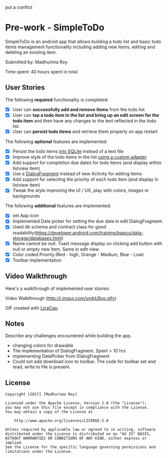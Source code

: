 put a conflict
# Pre-work - SimpleToDo

SimpleToDo is an android app that allows building a todo list and basic todo items management functionality including adding new items, editing and deleting an existing item.

Submitted by: Madhurima Roy

Time spent: 40 hours spent in total

## User Stories

The following **required** functionality is completed:

* [x] User can **successfully add and remove items** from the todo list
* [x] User can **tap a todo item in the list and bring up an edit screen for the todo item** and then have any changes to the text reflected in the todo list.
* [x] User can **persist todo items** and retrieve them properly on app restart

The following **optional** features are implemented:

* [x] Persist the todo items [into SQLite](http://guides.codepath.com/android/Persisting-Data-to-the-Device#sqlite) instead of a text file
* [x] Improve style of the todo items in the list [using a custom adapter](http://guides.codepath.com/android/Using-an-ArrayAdapter-with-ListView)
* [x] Add support for completion due dates for todo items (and display within listview item)
* [x] Use a [DialogFragment](http://guides.codepath.com/android/Using-DialogFragment) instead of new Activity for editing items
* [x] Add support for selecting the priority of each todo item (and display in listview item)
* [X] Tweak the style improving the UI / UX, play with colors, images or backgrounds

The following **additional** features are implemented:
* [x] set App icon
* [x] Implemented Date picker for setting the due date in edit DialogFragment.
* [x] Used db schema and contract class for good readability(https://developer.android.com/training/basics/data-storage/databases.html)
* [x] Name cannot be null. Toast message display on clicking add button with null or empty new item. Same in edit view.
* [x] Color coded Priority.(Red - high, Orange - Medium, Blue - Low)
* [x] Toolbar implementation

## Video Walkthrough 

Here's a walkthrough of implemented user stories:

Video Walkthrough (http://i.imgur.com/ymbU6xo.gifv)

GIF created with [LiceCap](http://www.cockos.com/licecap/).

## Notes

Describe any challenges encountered while building the app.
- changing colors for drawable
- The implementation of DialogFragment. Spent > 10 hrs
- implementing DatePicker from DialogFragment
- Could not add download icon to toolbar. The code for toolbar set and read, write to file is present.

## License

    Copyright [2017] [Madhurima Roy]

    Licensed under the Apache License, Version 2.0 (the "License");
    you may not use this file except in compliance with the License.
    You may obtain a copy of the License at

        http://www.apache.org/licenses/LICENSE-2.0

    Unless required by applicable law or agreed to in writing, software
    distributed under the License is distributed on an "AS IS" BASIS,
    WITHOUT WARRANTIES OR CONDITIONS OF ANY KIND, either express or implied.
    See the License for the specific language governing permissions and
    limitations under the License.
